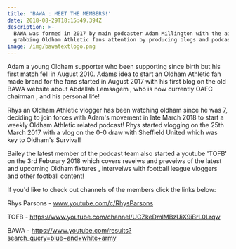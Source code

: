 ```yaml
---
title: 'BAWA : MEET THE MEMBERS!'
date: 2018-08-29T18:15:49.394Z
description: >-
  BAWA was formed in 2017 by main podcaster Adam Millington with the aim of
  grabbing Oldham Athletic fans attention by producing blogs and podcasts.
image: /img/bawatextlogo.png
---
```

Adam a young Oldham supporter who been supporting since birth but his first match fell in August 2010. Adams idea to start an Oldham Athletic fan made brand for the fans started in August 2017 with his first blog on the old BAWA website about Abdallah Lemsagem , who is now currently OAFC chairman , and his personal life!

Rhys an Oldham Athletic vlogger has been watching oldham since he was 7, deciding to join forces with Adam's movement in late March 2018 to start a weekly Oldham Athletic related podcast! Rhys started vlogging on the 25th March 2017 with a vlog on the 0-0 draw with Sheffield United which was key to Oldham's Survival! 

Bailey the latest member of the podcast team also started a youtube 'TOFB' on the 3rd Feburary 2018 which covers reveiws and preveiws of the latest and upcoming  Oldham fixtures , interveiws with football league vloggers and other football content!

If you'd like to check out channels of the members click the links below:

Rhys Parsons - www.youtube.com/c/RhysParsons 

TOFB - https://www.youtube.com/channel/UCZkeDmlMBzUiX9iBrL0Lrqw

BAWA - https://www.youtube.com/results?search_query=blue+and+white+army

